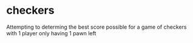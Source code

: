 # checkers
Attempting to determing the best score possible for a game of checkers with 1 player only having 1 pawn left
